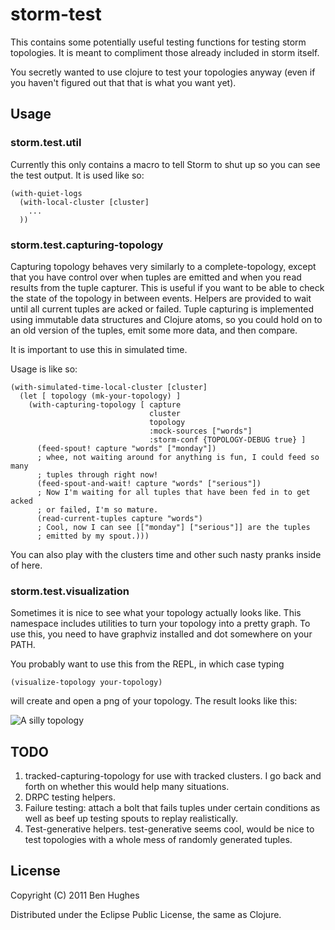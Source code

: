 # storm-test

This contains some potentially useful testing functions for testing storm
topologies.  It is meant to compliment those already included in storm itself.

You secretly wanted to use clojure to test your topologies anyway (even if you
haven't figured out that that is what you want yet).

## Usage

### storm.test.util

Currently this only contains a macro to tell Storm to shut up so you can see
the test output.  It is used like so:

    (with-quiet-logs
      (with-local-cluster [cluster]
        ...
      ))

### storm.test.capturing-topology

Capturing topology behaves very similarly to a complete-topology, except that
you have control over when tuples are emitted and when you read results from
the tuple capturer.  This is useful if you want to be able to check the state
of the topology in between events.  Helpers are provided to wait until all
current tuples are acked or failed.  Tuple capturing is implemented using
immutable data structures and Clojure atoms, so you could hold on to an old
version of the tuples, emit some more data, and then compare.

It is important to use this in simulated time.

Usage is like so:

    (with-simulated-time-local-cluster [cluster]
      (let [ topology (mk-your-topology) ]
        (with-capturing-topology [ capture
                                   cluster
                                   topology
                                   :mock-sources ["words"]
                                   :storm-conf {TOPOLOGY-DEBUG true} ]
          (feed-spout! capture "words" ["monday"])
          ; whee, not waiting around for anything is fun, I could feed so many
          ; tuples through right now!
          (feed-spout-and-wait! capture "words" ["serious"])
          ; Now I'm waiting for all tuples that have been fed in to get acked
          ; or failed, I'm so mature.
          (read-current-tuples capture "words")
          ; Cool, now I can see [["monday"] ["serious"]] are the tuples
          ; emitted by my spout.)))

You can also play with the clusters time and other such nasty pranks inside of
here.

### storm.test.visualization

Sometimes it is nice to see what your topology actually looks like.  This
namespace includes utilities to turn your topology into a pretty graph.  To
use this, you need to have graphviz installed and dot somewhere on your PATH.

You probably want to use this from the REPL, in which case typing

    (visualize-topology your-topology)

will create and open a png of your topology.  The result looks like this:

![A silly topology](https://raw.github.com/schleyfox/storm-test/master/topology.png "A silly topology")

## TODO

1. tracked-capturing-topology for use with tracked clusters.  I go back and
   forth on whether this would help many situations.
2. DRPC testing helpers.
3. Failure testing: attach a bolt that fails tuples under certain conditions
   as well as beef up testing spouts to replay realistically.
4. Test-generative helpers.  test-generative seems cool, would be nice to test
   topologies with a whole mess of randomly generated tuples.

## License

Copyright (C) 2011 Ben Hughes

Distributed under the Eclipse Public License, the same as Clojure.
